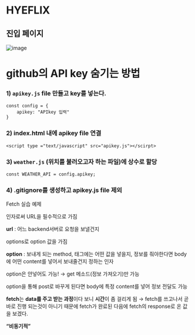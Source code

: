 # HYEFLIX

## 진입 페이지
![image](https://github.com/yhyem/HYEFLIX/assets/65844764/30dbf74d-17d5-443e-9479-88088df4a78d)

# github의 API key 숨기는 방법

### 1) `apikey.js` file 만들고 key를 넣는다.

```
const config = {
	apikey: "APIkey 입력"
}
```

### 2) index.html 내에 apikey file 연결

```
<script type ="text/javascript" src="apikey.js"></scirpt>
```

### 3) `weather.js` (위치를 불러오고자 하는 파일)에 상수로 할당

```
const WEATHER_API = config.apikey;
```

### 4) .gitignore를 생성하고 apikey.js file 제외


Fetch 실습 예제

인자로써 URL을 필수적으로 가짐

**url**  : 어느 backend서버로 요청을 보낼건지

options로 option 값을 가짐 

**option** : 보내게 되는 method, 태그에는 어떤 값을 넣을지, 정보를 줘야한다면 body에 어떤 content를 넣어서 보내줄건지 정하는 인자

option은 안넣어도 가능! → get 메소드(정보 가져오기)만 가능

option을 통해 post로 바꾸게 된다면 body에 특정 content를 넣어 정보 전달도 가능

**fetch**는 **data를 주고 받는 과정**이다 보니 **시간**이 좀 걸리게 됨 → fetch를 쓰고나서 곧바로 진행 되는것이 아니기 때문에 fetch가 완료된 다음에 fetch의 response로 온 값을 보겠다. 

**“비동기적”**
